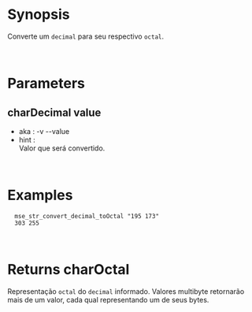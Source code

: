 # Synopsis

Converte um `decimal` para seu respectivo `octal`.



&nbsp;

# Parameters

## charDecimal value

- aka       : -v --value
- hint      :  
  Valor que será convertido.



&nbsp;

# Examples

``` shell
  mse_str_convert_decimal_toOctal "195 173" 
  303 255
```



&nbsp;

# Returns charOctal

Representação `octal` do `decimal` informado.
Valores multibyte retornarão mais de um valor, cada qual representando um de 
seus bytes.